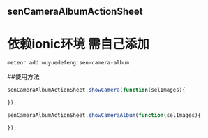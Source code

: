 ## senCameraAlbumActionSheet

# 依赖ionic环境 需自己添加

```meteor
meteor add wuyuedefeng:sen-camera-album
```

##使用方法
```JavaScript
senCameraAlbumActionSheet.showCamera(function(selImages){

});

senCameraAlbumActionSheet.showCameraAlbum(function(selImages){

});
```
